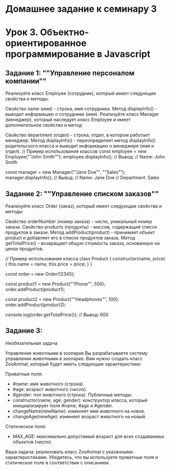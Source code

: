 ﻿# Домашнее задание к семинару 3
# Урок 3. Объектно-ориентированное программирование в Javascript
## Задание 1: ""Управление персоналом компании""


Реализуйте класс Employee (сотрудник), который имеет следующие свойства и методы:

Свойство name (имя) - строка, имя сотрудника.
Метод displayInfo() - выводит информацию о сотруднике (имя).
Реализуйте класс Manager (менеджер), который наследует класс Employee и имеет дополнительное свойство и метод:

Свойство department (отдел) - строка, отдел, в котором работает менеджер.
Метод displayInfo() - переопределяет метод displayInfo() родительского класса и выводит информацию о менеджере (имя и отдел).
// Пример использования классов
const employee = new Employee(""John Smith"");
employee.displayInfo();
// Вывод:
// Name: John Smith

const manager = new Manager(""Jane Doe"", ""Sales"");
manager.displayInfo();
// Вывод:
// Name: Jane Doe
// Department: Sales

## Задание 2: ""Управление списком заказов""
Реализуйте класс Order (заказ), который имеет следующие свойства и методы:

Свойство orderNumber (номер заказа) - число, уникальный номер заказа.
Свойство products (продукты) - массив, содержащий список продуктов в заказе.
Метод addProduct(product) - принимает объект product и добавляет его в список продуктов заказа.
Метод getTotalPrice() - возвращает общую стоимость заказа, основанную на ценах продуктов.

// Пример использования класса
class Product {
constructor(name, price) {
this.name = name;
this.price = price;
}
}

const order = new Order(12345);

const product1 = new Product(""Phone"", 500);
order.addProduct(product1);

const product2 = new Product(""Headphones"", 100);
order.addProduct(product2);

console.log(order.getTotalPrice()); // Вывод: 600

## Задание 3:
Необязательная задача

Управление животными в зоопарке
Вы разрабатываете систему управления животными в зоопарке. Вам нужно создать класс ZooAnimal, который будет иметь следующие характеристики:

Приватные поля:
* #name: имя животного (строка).
* #age: возраст животного (число).
* #gender: пол животного (строка).
Публичные методы:
* constructor(name, age, gender): конструктор класса, который инициализирует поля #name, #age и #gender.
* changeName(newName): изменяет имя животного на новое.
* changeAge(newAge): изменяет возраст животного на новый.

Статическое поле:
* MAX_AGE: максимально допустимый возраст для всех создаваемых объектов (число).

Ваша задача: реализовать класс ZooAnimal с указанными характеристиками. Убедитесь, что вы используете приватные поля и статическое поле в соответствии с описанием.




